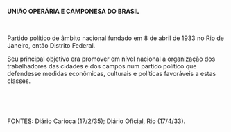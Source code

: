 **UNIÃO OPERÁRIA E CAMPONESA DO BRASIL**

 

Partido político de âmbito nacional fundado em 8 de abril de 1933 no Rio
de Janeiro, então Distrito Federal.

Seu principal objetivo era promover em nível nacional a organização dos
trabalhadores das cidades e dos campos num partido político que
defendesse medidas econômicas, culturais e políticas favoráveis a estas
classes.

 

 

FONTES: Diário Carioca (17/2/35); Diário Oficial, Rio (17/4/33).

 
